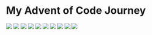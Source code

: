 <h1> My Advent of Code Journey </h1>

![](https://img.shields.io/badge/50%20stars-2015-black?logo=adventofcode&style=for-the-badge)
![](https://img.shields.io/badge/50%20stars-2016-black?logo=adventofcode&style=for-the-badge)
![](https://img.shields.io/badge/50%20stars-2017-black?logo=adventofcode&style=for-the-badge)
![](https://img.shields.io/badge/50%20stars-2018-black?logo=adventofcode&style=for-the-badge)
![](https://img.shields.io/badge/50%20stars-2019-black?logo=adventofcode&style=for-the-badge)
![](https://img.shields.io/badge/50%20stars-2020-black?logo=adventofcode&style=for-the-badge)
![](https://img.shields.io/badge/50%20stars-2021-black?logo=adventofcode&style=for-the-badge)
![](https://img.shields.io/badge/50%20stars-2022-black?logo=adventofcode&style=for-the-badge)
![](https://img.shields.io/badge/50%20stars-2023-black?logo=adventofcode&style=for-the-badge)
![](https://img.shields.io/badge/10%20stars-2024-black?logo=adventofcode&style=for-the-badge)
